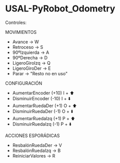 # USAL-PyRobot_Odometry

Controles:

MOVIMIENTOS
- Avance -> W
- Retroceso -> S
- 90ºIzquierda -> A
- 90ºDerecha -> D
- LigeroGiroIzq -> Q
- LigeroGiroDer -> E
- Parar -> "Resto no en uso"


CONFIGURACIÓN
- AumentarEncoder (+10)     I + ⬆️
- DisminuirEncoder (-10)     I + ⬇️
- AumentarRuedaDer (+1)     O + ⬆️
- DisminuirRuedaDer (-1)    O + ⬇️
- AumentarRuedaIzq (+1)     P + ⬆️
- DisminuirRuedaIzq (-1)    P + ⬇️


ACCIONES ESPORÁDICAS
- ResbalónRuedaDer -> V
- ResbalónRuedaIzq -> B
- ReiniciarValores -> R
